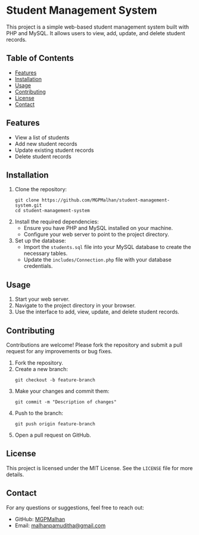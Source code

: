 <!DOCTYPE html>
<html lang="en">
<head>
    <meta charset="UTF-8">
    <meta name="viewport" content="width=device-width, initial-scale=1.0">
   
</head>
<body>

<h1>Student Management System</h1>

<p>This project is a simple web-based student management system built with PHP and MySQL. It allows users to view, add, update, and delete student records.</p>

<h2>Table of Contents</h2>
<ul>
    <li><a href="#features">Features</a></li>
    <li><a href="#installation">Installation</a></li>
    <li><a href="#usage">Usage</a></li>
    <li><a href="#contributing">Contributing</a></li>
    <li><a href="#license">License</a></li>
    <li><a href="#contact">Contact</a></li>
</ul>

<h2 id="features">Features</h2>
<ul>
    <li>View a list of students</li>
    <li>Add new student records</li>
    <li>Update existing student records</li>
    <li>Delete student records</li>
</ul>

<h2 id="installation">Installation</h2>
<ol>
    <li>Clone the repository:
        <pre><code>git clone https://github.com/MGPMalhan/student-management-system.git
cd student-management-system</code></pre>
    </li>
    <li>Install the required dependencies:
        <ul>
            <li>Ensure you have PHP and MySQL installed on your machine.</li>
            <li>Configure your web server to point to the project directory.</li>
        </ul>
    </li>
    <li>Set up the database:
        <ul>
            <li>Import the <code>students.sql</code> file into your MySQL database to create the necessary tables.</li>
            <li>Update the <code>includes/Connection.php</code> file with your database credentials.</li>
        </ul>
    </li>
</ol>

<h2 id="usage">Usage</h2>
<ol>
    <li>Start your web server.</li>
    <li>Navigate to the project directory in your browser.</li>
    <li>Use the interface to add, view, update, and delete student records.</li>
</ol>

<h2 id="contributing">Contributing</h2>
<p>Contributions are welcome! Please fork the repository and submit a pull request for any improvements or bug fixes.</p>
<ol>
    <li>Fork the repository.</li>
    <li>Create a new branch:
        <pre><code>git checkout -b feature-branch</code></pre>
    </li>
    <li>Make your changes and commit them:
        <pre><code>git commit -m "Description of changes"</code></pre>
    </li>
    <li>Push to the branch:
        <pre><code>git push origin feature-branch</code></pre>
    </li>
    <li>Open a pull request on GitHub.</li>
</ol>

<h2 id="license">License</h2>
<p>This project is licensed under the MIT License. See the <code>LICENSE</code> file for more details.</p>

<h2 id="contact">Contact</h2>
<p>For any questions or suggestions, feel free to reach out:</p>
<ul>
    <li>GitHub: <a href="https://github.com/MGPMalhan">MGPMalhan</a></li>
    <li>Email: <a href="mailto:malhanpamuditha@gmail.com">malhanpamuditha@gmail.com</a></li>
</ul>

</body>
</html>
